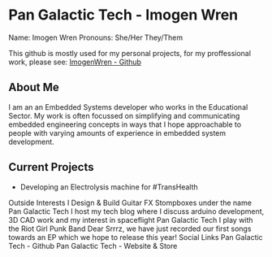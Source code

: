 # Pan Galactic Tech - Imogen Wren
Name: Imogen Wren
Pronouns: She/Her They/Them

This github is mostly used for my personal projects, for my proffessional work, please see: [ImogenWren - Github](https://github.com/ImogenWren)

## About Me
I am an an Embedded Systems developer who works in the Educational Sector. My work is often focussed on simplifying and communicating embedded engineering concepts in ways that I hope approachable to people with varying amounts of experience in embedded system development.

## Current Projects
- Developing an Electrolysis machine for #TransHealth

Outside Interests
I Design & Build Guitar FX Stompboxes under the name Pan Galactic Tech
I host my tech blog where I discuss arduino development, 3D CAD work and my interest in spaceflight Pan Galactic Tech
I play with the Riot Girl Punk Band Dear Srrrz, we have just recorded our first songs towards an EP which we hope to release this year!
Social Links
Pan Galactic Tech - Github
Pan Galactic Tech - Website & Store







<!--
**PanGalacticTech/PanGalacticTech** is a ✨ _special_ ✨ repository because its `README.md` (this file) appears on your GitHub profile.

Here are some ideas to get you started:

- 🔭 I’m currently working on ...
- 🌱 I’m currently learning ...
- 👯 I’m looking to collaborate on ...
- 🤔 I’m looking for help with ...
- 💬 Ask me about ...
- 📫 How to reach me: ...
- 😄 Pronouns: ...
- ⚡ Fun fact: ...
-->
